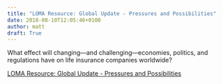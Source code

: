 ```yaml
---
title: "LOMA Resource: Global Update - Pressures and Possibilities"
date: 2018-08-10T12:05:46+0100
author: matt
draft: True
---
```

What effect will changing—and challenging—economies, politics, and regulations have on life insurance companies worldwide?

[ LOMA Resource: Global Update - Pressures and Possibilities ]( https://www.loma.org/Publications/Documents/Resource/Public/2018/Resource_Cover_Story_August_2018.aspx )
